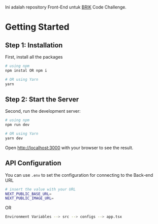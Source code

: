 Ini adalah repository Front-End untuk [BRIK](https://brik.id/) Code Challenge.

# Getting Started
## Step 1: Installation

First, install all the packages

```bash
# using npm
npm instal OR npm i

# OR using Yarn
yarn
```

## Step 2: Start the Server

Second, run the development server:

```bash
# using npm
npm run dev

# OR using Yarn
yarn dev
```
Open [http://localhost:3000](http://localhost:3000) with your browser to see the result.

## API Configuration
You can use `.env` to set the configuration for connecting to the Back-end URL
```bash
# insert the value with your URL
NEXT_PUBLIC_BASE_URL=
NEXT_PUBLIC_IMAGE_URL=
```
OR

```bash
Environment Variables --> src --> configs --> app.tsx
```
